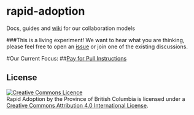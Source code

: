 # rapid-adoption
Docs, guides and <a rel="wiki" href="https://github.com/BCDevExchange/rapid-adoption/wiki">wiki</a> for our collaboration models

###This is a living experiment! We want to hear what you are thinking, please feel free to open an <a rel="issues" href="https://github.com/BCDevExchange/rapid-adoption/issues">issue</a> or join one of the existing discussions.

#Our Current Focus:
##<a rel="Pay for Pull Instructions" href="https://github.com/BCDevExchange/rapid-adoption/wiki">Pay for Pull Instructions</a>



## License
<a rel="license" href="http://creativecommons.org/licenses/by/4.0/"><img alt="Creative Commons Licence" style="border-width:0" src="https://i.creativecommons.org/l/by/4.0/80x15.png" /></a><br /><span xmlns:dct="http://purl.org/dc/terms/" property="dct:title">Rapid Adoption by the Province of British Columbia</span> is licensed under a <a rel="license" href="http://creativecommons.org/licenses/by/4.0/">Creative Commons Attribution 4.0 International License</a>.


